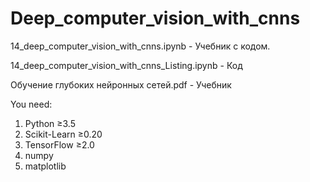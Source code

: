 # Deep_computer_vision_with_cnns 

14_deep_computer_vision_with_cnns.ipynb - Учебник с кодом. 

14_deep_computer_vision_with_cnns_Listing.ipynb - Код 

Обучение глубоких нейронных сетей.pdf - Учебник


You need:
1. Python ≥3.5
2. Scikit-Learn ≥0.20
3. TensorFlow ≥2.0
4. numpy
5. matplotlib


